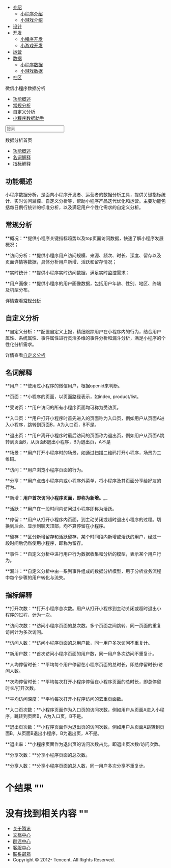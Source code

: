 <div class="book with-summary">

<div class="head">

<div class="head_box">

# [](javascript:; "_('微信公众平台 小程序')")

<div class="header_ctrls">

*   [介绍](javascript:;)
    *   [小程序介绍](https://mp.weixin.qq.com/debug/wxadoc/introduction/index.html)
    *   [小游戏介绍](https://mp.weixin.qq.com/debug/wxagame/introduction/index.html)
*   [设计](https://mp.weixin.qq.com/debug/wxadoc/design/index.html)
*   [开发](javascript:;)
    *   [小程序开发](https://mp.weixin.qq.com/debug/wxadoc/dev/index.html)
    *   [小游戏开发](https://mp.weixin.qq.com/debug/wxagame/dev/index.html)
*   [运营](https://mp.weixin.qq.com/debug/wxadoc/product/index.html)
*   [数据](javascript:;)
    *   [小程序数据](https://mp.weixin.qq.com/debug/wxadoc/analysis/index.html)
    *   [小游戏数据](https://mp.weixin.qq.com/debug/wxagame/analysis/index.html)
*   [社区](https://developers.weixin.qq.com/)

</div>

</div>

</div>

<div class="sub_nav_box">

<div class="sub_nav_inner">

<div class="book-summary-opr" id="js-book-summary-opr"><a class="book-summary-btn"></a></div>

<div class="top_sub_nav">

<div class="top_title_wap"><span class="icon_title"></span>

微信小程序数据分析

</div>

*   [功能概述](./)
*   [常规分析](regular/)
*   [自定义分析](custom/)
*   [小程序数据助手](assistant/)

</div>

<div id="book-search-input" role="search">

<form><label for="search-input" class="search-icon" id="js-search-icon"></label><input type="text" id="search-input" name="search-input" placeholder="搜索"> </form>

</div>

</div>

</div>

<div class="book-summary">

<div class="book-summary-home" id="js-summary-home"><a><span class="icon_home_s"></span><span class="s_title_2">数据分析首页</span></a></div>

<nav role="navigation">

*   [功能概述](./#功能概述)
*   [名词解释](./#名词解释)
*   [指标解释](./#指标解释)

</nav>

</div>

<div class="book-body">

<div class="body-inner">

<div class="page-wrapper" tabindex="-1" role="main">

<div class="page-inner">

<div id="book-search-results">

<div class="search-noresults">

<section class="normal markdown-section">

# 功能概述

小程序数据分析，是面向小程序开发者、运营者的数据分析工具，提供关键指标统计、实时访问监控、自定义分析等，帮助小程序产品迭代优化和运营。主要功能包括每日例行统计的标准分析，以及满足用户个性化需求的自定义分析。

## 常规分析

**概况：**提供小程序关键指标趋势以及top页面访问数据，快速了解小程序发展概况；

**访问分析：**提供小程序用户访问规模、来源、频次、时长、深度、留存以及页面详情等数据，具体分析用户新增、活跃和留存情况；

**实时统计：**提供小程序实时访问数据，满足实时监控需求；

**用户画像：**提供小程序的用户画像数据，包括用户年龄、性别、地区、终端及机型分布。

详情查看[常规分析](https://mp.weixin.qq.com/debug/wxadoc/analysis/regular/)

## 自定义分析

**自定义分析：**配置自定义上报，精细跟踪用户在小程序内的行为，结合用户属性、系统属性、事件属性进行灵活多维的事件分析和漏斗分析，满足小程序的个性化分析需求。

详情查看[自定义分析](https://mp.weixin.qq.com/debug/wxadoc/analysis/custom/)

# 名词解释

**用户：**使用过小程序的微信用户，根据openid来判断。

**页面：**小程序的页面，以页面路径表示，如index, product/list。

**受访页：**用户访问的所有小程序页面均可称为受访页。

**入口页：**用户打开小程序时首先进入的页面称为入口页，例如用户从页面A进入小程序，跳转到页面B，A为入口页，B不是。

**退出页：**用户离开小程序时最后访问的页面称为退出页，例如用户从页面A跳转到页面B，从页面B退出小程序，B为退出页，A不是

**场景：**用户打开小程序时的场景，如通过扫描二维码打开小程序，场景为二维码。

**访问：**用户浏览小程序页面的行为。

**分享：**用户点击小程序内或小程序外菜单，将小程序及其页面分享给好友的行为。

**新增：**用户首次访问小程序页面，即称为新增。_**_

**活跃：**用户在一段时间内访问过小程序即称为活跃。

**停留：**用户从打开小程序内页面，到主动关闭或超时退出小程序的过程。切换到后台、显示到聊天顶部，均不算停留在小程序。

**留存：**区分新增留存和活跃留存，某个时间段内新增或活跃的用户，经过一段时间后仍然使用小程序，即称为留存。

**事件：**自定义分析中进行用户行为数据收集和分析的模型，表示某个用户行为。

**漏斗：**自定义分析中由一系列事件组成的数据分析模型，用于分析业务流程中每个步骤的用户转化与流失。

# 指标解释

**打开次数：**打开小程序总次数。用户从打开小程序到主动关闭或超时退出小程序的过程，计为一次。

**访问次数：**访问小程序页面的总次数。多个页面之间跳转、同一页面的重复访问计为多次访问。

**访问人数：**访问小程序页面的总用户数，同一用户多次访问不重复计。

**新用户数：**首次访问小程序页面的用户数，同一用户多次访问不重复计。

**人均停留时长：**平均每个用户停留在小程序页面的总时长，即总停留时长/访问人数。

**次均停留时长：**平均每次打开小程序停留在小程序页面的总时长，即总停留时长/打开次数。

**平均访问深度：**平均每次打开小程序访问的去重页面数。

**入口页次数：**小程序页面作为入口页的访问次数，例如用户从页面A进入小程序，跳转到页面B，A为入口页，B不是。

**退出页次数：**小程序页面作为退出页的访问次数，例如用户从页面A跳转到页面B，从页面B退出小程序，B为退出页，A不是。

**退出率：**小程序页面作为退出页的访问次数占比，即退出页次数/访问次数。

**分享次数：**分享小程序页面的总次数。

**分享人数：**分享小程序页面的总人数，同一用户多次分享不重复计。

</section>

</div>

<div class="search-results">

<div class="has-results">

# <span class="search-results-count"></span>个结果 "<span class="search-query"></span>"

</div>

<div class="no-results">

# 没有找到相关内容 "<span class="search-query"></span>"

</div>

</div>

</div>

</div>

</div>

<div class="foot" id="footer">

*   [关于腾讯](http://www.tencent.com/zh-cn/index.shtml)
*   [文档中心](https://mp.weixin.qq.com/debug/wxadoc/introduction/index.html)
*   [辟谣中心](https://mp.weixin.qq.com/cgi-bin/opshowpage?action=dispelinfo&lang=zh_CN&begin=1&count=9)
*   [客服中心](http://kf.qq.com/faq/120911VrYVrA1509086vyumm.html)
*   [联系邮箱](mailto:weixinmp@qq.com)
*   Copyright © 2012-<span id="s_copyright_year"></span> Tencent. All Rights Reserved.

</div>

</div>

[](regular/)</div>

</div>